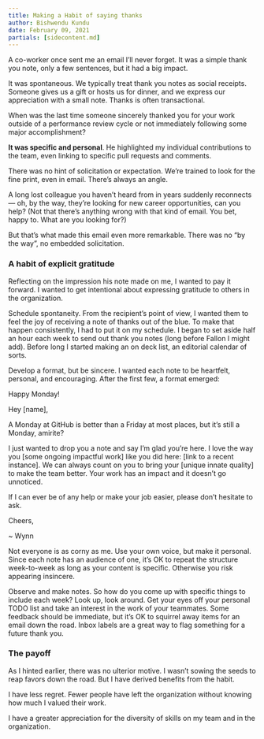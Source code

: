 ```yaml
---
title: Making a Habit of saying thanks
author: Bishwendu Kundu
date: February 09, 2021
partials: [sidecontent.md]
---
```


A co-worker once sent me an email I’ll never forget. It was a simple thank you note, only a few sentences, but it had a big impact.

It was spontaneous. We typically treat thank you notes as social receipts. Someone gives us a gift or hosts us for dinner, and we express our appreciation with a small note. Thanks is often transactional.

When was the last time someone sincerely thanked you for your work outside of a performance review cycle or not immediately following some major accomplishment?

**It was specific and personal**. He highlighted my individual contributions to the team, even linking to specific pull requests and comments.

There was no hint of solicitation or expectation. We’re trained to look for the fine print, even in email. There’s always an angle.

A long lost colleague you haven’t heard from in years suddenly reconnects — oh, by the way, they’re looking for new career opportunities, can you help? (Not that there’s anything wrong with that kind of email. You bet, happy to. What are you looking for?)

But that’s what made this email even more remarkable. There was no “by the way”, no embedded solicitation.

### A habit of explicit gratitude

Reflecting on the impression his note made on me, I wanted to pay it forward. I wanted to get intentional about expressing gratitude to others in the organization.

Schedule spontaneity. From the recipient’s point of view, I wanted them to feel the joy of receiving a note of thanks out of the blue. To make that happen consistently, I had to put it on my schedule. I began to set aside half an hour each week to send out thank you notes (long before Fallon I might add). Before long I started making an on deck list, an editorial calendar of sorts.

Develop a format, but be sincere. I wanted each note to be heartfelt, personal, and encouraging. After the first few, a format emerged:

Happy Monday!

Hey [name],

A Monday at GitHub is better than a Friday at most places, but it’s still a Monday, amirite?

I just wanted to drop you a note and say I’m glad you’re here. I love the way you [some ongoing impactful work] like you did here: [link to a recent instance]. We can always count on you to bring your [unique innate quality] to make the team better. Your work has an impact and it doesn’t go unnoticed.

If I can ever be of any help or make your job easier, please don’t hesitate to ask.

Cheers,

~ Wynn

Not everyone is as corny as me. Use your own voice, but make it personal. Since each note has an audience of one, it’s OK to repeat the structure week-to-week as long as your content is specific. Otherwise you risk appearing insincere.

Observe and make notes. So how do you come up with specific things to include each week? Look up, look around. Get your eyes off your personal TODO list and take an interest in the work of your teammates. Some feedback should be immediate, but it’s OK to squirrel away items for an email down the road. Inbox labels are a great way to flag something for a future thank you.

### The payoff

As I hinted earlier, there was no ulterior motive. I wasn’t sowing the seeds to reap favors down the road. But I have derived benefits from the habit.

I have less regret. Fewer people have left the organization without knowing how much I valued their work.

I have a greater appreciation for the diversity of skills on my team and in the organization.
